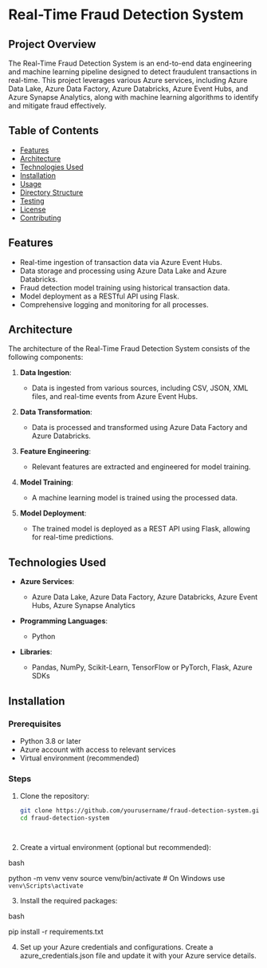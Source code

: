 # Real-Time Fraud Detection System

## Project Overview

The Real-Time Fraud Detection System is an end-to-end data engineering and machine learning pipeline designed to detect fraudulent transactions in real-time. This project leverages various Azure services, including Azure Data Lake, Azure Data Factory, Azure Databricks, Azure Event Hubs, and Azure Synapse Analytics, along with machine learning algorithms to identify and mitigate fraud effectively.

## Table of Contents

- [Features](#features)
- [Architecture](#architecture)
- [Technologies Used](#technologies-used)
- [Installation](#installation)
- [Usage](#usage)
- [Directory Structure](#directory-structure)
- [Testing](#testing)
- [License](#license)
- [Contributing](#contributing)

## Features

- Real-time ingestion of transaction data via Azure Event Hubs.
- Data storage and processing using Azure Data Lake and Azure Databricks.
- Fraud detection model training using historical transaction data.
- Model deployment as a RESTful API using Flask.
- Comprehensive logging and monitoring for all processes.

## Architecture

The architecture of the Real-Time Fraud Detection System consists of the following components:

1. **Data Ingestion**: 
   - Data is ingested from various sources, including CSV, JSON, XML files, and real-time events from Azure Event Hubs.

2. **Data Transformation**: 
   - Data is processed and transformed using Azure Data Factory and Azure Databricks.

3. **Feature Engineering**: 
   - Relevant features are extracted and engineered for model training.

4. **Model Training**: 
   - A machine learning model is trained using the processed data.

5. **Model Deployment**: 
   - The trained model is deployed as a REST API using Flask, allowing for real-time predictions.

## Technologies Used

- **Azure Services**: 
  - Azure Data Lake, Azure Data Factory, Azure Databricks, Azure Event Hubs, Azure Synapse Analytics

- **Programming Languages**: 
  - Python

- **Libraries**: 
  - Pandas, NumPy, Scikit-Learn, TensorFlow or PyTorch, Flask, Azure SDKs

## Installation

### Prerequisites

- Python 3.8 or later
- Azure account with access to relevant services
- Virtual environment (recommended)

### Steps

1. Clone the repository:

   ```bash
   git clone https://github.com/yourusername/fraud-detection-system.git
   cd fraud-detection-system




2. Create a virtual environment (optional but recommended):

bash

python -m venv venv
source venv/bin/activate  # On Windows use `venv\Scripts\activate`

3. Install the required packages:

bash

pip install -r requirements.txt

4. Set up your Azure credentials and configurations. Create a azure_credentials.json file and update it with your Azure service details.






